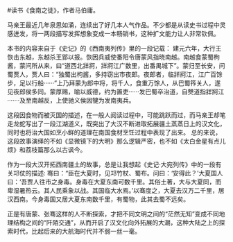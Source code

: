 #读书《食南之徒》，作者马伯庸。

马亲王最近几年泉思如涌，连续出了好几本人气作品。不少都是从读史书过程中灵感迸发，将一两段描写发挥想象变成一本畅销书，这种扩文能力让人非常钦佩。

本书的内容来自于《史记》的《西南夷列传》里的一段记载：
建元六年，大行王恢击东越，东越杀王郢以报。恢因兵威使番阳令唐蒙风指晓南越。南越食蒙蜀枸酱，蒙问所从来，曰“道西北牂牁，牂牁江广数里，出番禺城下”。蒙归至长安，问蜀贾人，贾人曰：“独蜀出枸酱，多持窃出市夜郎。夜郎者，临牂牁江，江广百馀步，足以行船······”上乃拜蒙为郎中将，将千人，食重万馀人，从巴蜀筰关人，遂见夜郎侯多同。蒙厚赐，喻以威德，约为置吏······发巴蜀卒治道，自僰道指牂牁江·······及至南越反，上使驰义侯因犍为发南夷兵。

这段因食物而被灭国的描述，在一般人阅读过程中，可能跳跃而过，而马亲王却笔走龙蛇写出了一段江湖道义，既突出了大汉不断进取拓展疆土蒸蒸日上的汉文化，同时也将治大国如烹小鲜的道理在南国食材烹饪过程中表现了出来。
总的来说，这段故事演绎的不如《显微镜下的大明》那么逻辑严密，也不如《太白金星有点儿烦》和荔枝篇那么以古讽今。

作为一段大汉开拓西南疆土的故事，总是让我想起《史记·大宛列传》中的一段有关邛仗的描述:
骞曰：“臣在大夏时，见邛竹杖、蜀布。问曰：‘安得此？’大夏国人曰：‘吾贾人往市之身毒。身毒在大夏东南可数千里。其俗土著，大与大夏同，而卑湿暑热云。其人民乘象以战。其国临大水焉。’以骞度之，大夏去汉万二千里，居汉西南。今身毒国又居大夏东南数千里，有蜀物，此其去蜀不远矣。

正是有唐蒙、张骞这样的人不断探索，才把不同文明之间的“茫然无知”变成不同地理结构之间的“阡陌交通”，从而开启了汉文化向外拓展的大潮，这种大陆之上的探索时代，比起后来的大航海时代并不弱一丝一毫。